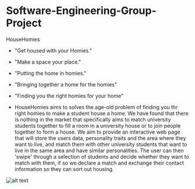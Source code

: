 # Software-Engineering-Group-Project

HouseHomies

- "Get housed with your Homies."
- "Make a space your place."
- "Putting the home in homies."
- "Bringing together a home for the homies"
- "Finding you the right homies for your home"

- HouseHomies aims to solves the age-old problem of finding you thr right homies to make a student house a home. We have found that there is nothing in the market that specifically aims to match university students together to fill a room in a university house or to join people together to form a house. We aim to provide an interactive web page that will store the users data, personality traits and the area where they want to live, and match them with other university students that want to live in the same area and have similar personalities. The user can then 'swipe' through a selection of students and decide whether they want to match with them, if so we declare a match and exchange their contact information so they can sort out housing.

![alt text](https://github.com/[JaiRanchod]/[Desk-10-Software-Engineering-Group-Project]/blob/[Main]/image.jpg?raw=true)
